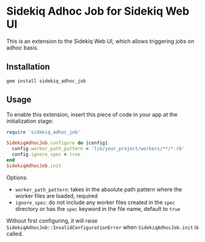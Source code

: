 # Sidekiq Adhoc Job for Sidekiq Web UI

This is an extension to the Sidekiq Web UI, which allows triggering jobs on adhoc basis.

## Installation

```
gem install sidekiq_adhoc_job
```

## Usage

To enable this extension, insert this piece of code in your app at the initialization stage:

```ruby
require 'sidekiq_adhoc_job'

SidekiqAdhocJob.configure do |config|
  config.worker_path_pattern = 'lib/your_project/workers/**/*.rb'
  config.ignore_spec = true
end
SidekiqAdhocJob.init
```

Options:

- `worker_path_pattern`: takes in the absolute path pattern where the worker files are loaded, required
- `ignore_spec`: do not include any worker files created in the `spec` directory or has the `spec` keyword in the file name, default to `true`

Without first configuring, it will raise `SidekiqAdhocJob::InvalidConfigurationError` when `SidekiqAdhocJob.init` is called.
